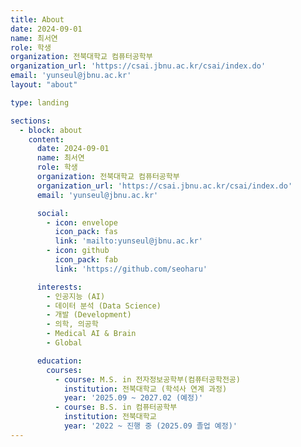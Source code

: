 ```yaml
---
title: About
date: 2024-09-01
name: 최서연
role: 학생
organization: 전북대학교 컴퓨터공학부
organization_url: 'https://csai.jbnu.ac.kr/csai/index.do'
email: 'yunseul@jbnu.ac.kr'
layout: "about"

type: landing

sections:
  - block: about
    content:
      date: 2024-09-01
      name: 최서연
      role: 학생
      organization: 전북대학교 컴퓨터공학부
      organization_url: 'https://csai.jbnu.ac.kr/csai/index.do'
      email: 'yunseul@jbnu.ac.kr'

      social:
        - icon: envelope
          icon_pack: fas
          link: 'mailto:yunseul@jbnu.ac.kr'
        - icon: github
          icon_pack: fab
          link: 'https://github.com/seoharu'

      interests:
        - 인공지능 (AI)
        - 데이터 분석 (Data Science)
        - 개발 (Development)
        - 의학, 의공학
        - Medical AI & Brain
        - Global

      education:
        courses:
          - course: M.S. in 전자정보공학부(컴퓨터공학전공)
            institution: 전북대학교 (학석사 연계 과정)
            year: '2025.09 ~ 2027.02 (예정)'
          - course: B.S. in 컴퓨터공학부
            institution: 전북대학교
            year: '2022 ~ 진행 중 (2025.09 졸업 예정)'
---
```

